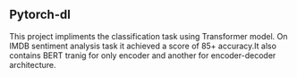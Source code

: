 ## Pytorch-dl
This project impliments the classification task using Transformer model. On IMDB sentiment analysis task it achieved a score of 85+ accuracy.It also contains BERT tranig for only encoder and another for encoder-decoder architecture. 

